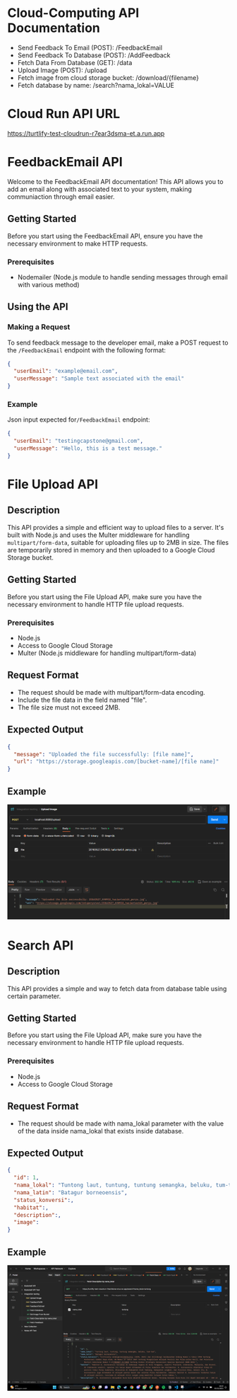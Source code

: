 # Cloud-Computing API Documentation

* Send Feedback To Email (POST): /FeedbackEmail
* Send Feedback To Database (POST): /AddFeedback
* Fetch Data From Database (GET): /data
* Upload Image (POST): /upload
* Fetch image from cloud storage bucket: /download/{filename}
* Fetch database by name: /search?nama_lokal=VALUE

# Cloud Run API URL
https://turtlify-test-cloudrun-r7ear3dsma-et.a.run.app

# FeedbackEmail API

Welcome to the FeedbackEmail API documentation! This API allows you to add an email along with associated text to your system, making communiaction through email easier.

## Getting Started

Before you start using the FeedbackEmail API, ensure you have the necessary environment to make HTTP requests.

### Prerequisites
- Nodemailer (Node.js module to handle sending messages through email with various method)

## Using the API

### Making a Request

To send feedback message to the developer email, make a POST request to the `/FeedbackEmail` endpoint with the following format:

```json
{
  "userEmail": "example@email.com",
  "userMessage": "Sample text associated with the email"
}
```
### Example

Json input expected for`/FeedbackEmail` endpoint:

```json
{
  "userEmail": "testingcapstone@gmail.com",
  "userMessage": "Hello, this is a test message."
}
```

# File Upload API

## Description

This API provides a simple and efficient way to upload files to a server. It's built with Node.js and uses the Multer middleware for handling `multipart/form-data`, suitable for uploading files up to 2MB in size. The files are temporarily stored in memory and then uploaded to a Google Cloud Storage bucket.

## Getting Started
Before you start using the File Upload API, make sure you have the necessary environment to handle HTTP file upload requests.

### Prerequisites

- Node.js
- Access to Google Cloud Storage
- Multer (Node.js middleware for handling multipart/form-data)
  
## Request Format
- The request should be made with multipart/form-data encoding.
- Include the file data in the field named "file".
- The file size must not exceed 2MB.
  
## Expected Output
```json
{
  "message": "Uploaded the file successfully: [file name]",
  "url": "https://storage.googleapis.com/[bucket-name]/[file name]"
}
```
## Example
![Upload Example](Readme-Img/Upload.png)

# Search API

## Description

This API provides a simple and way to fetch data from database table using certain parameter. 

## Getting Started
Before you start using the File Upload API, make sure you have the necessary environment to handle HTTP file upload requests.

### Prerequisites

- Node.js
- Access to Google Cloud Storage
  
## Request Format
- The request should be made with nama_lokal parameter with the value of the data inside nama_lokal that exists inside database.

## Expected Output
```json
{
  "id": 1,
  "nama_lokal": "Tuntong laut, tuntung, tuntung semangka, beluku, tum-tum",
  "nama_latin": "Batagur borneoensis",
  "status_konversi":,
  "habitat":,
  "description":,
  "image":
}
```
## Example
![Upload Example](Readme-Img/Searchbyname.png)
